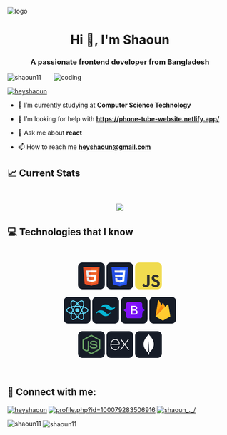 ![logo](https://github.com/Shaoun11/Shaoun11/blob/main/Fontend%20Developer%20(1).png)
<h1 align="center">Hi 👋, I'm Shaoun</h1>
<h3 align="center">A passionate frontend developer from Bangladesh</h3>


<img align="right" rounded="lg" alt="coding" width="400" src="https://camo.githubusercontent.com/c1dcb74cc1c1835b1d716f5051499a2814c683c806b15f04b0eba492863703e9/68747470733a2f2f63646e2e6472696262626c652e636f6d2f75736572732f3733303730332f73637265656e73686f74732f363538313234332f6176656e746f2e676966">

<p align="left"> <img src="https://komarev.com/ghpvc/?username=shaoun11&label=Profile%20views&color=0e75b6&style=flat" alt="shaoun11" /> </p>

<p align="left"> <a href="https://twitter.com/heyshaoun" target="blank"><img src="https://img.shields.io/twitter/follow/heyshaoun?logo=twitter&style=for-the-badge" alt="heyshaoun" /></a> </p>

- 🔭 I’m currently studying at **Computer Science Technology**

- 🤝 I’m looking for help with **https://phone-tube-website.netlify.app/**

- 💬 Ask me about **react**

- 📫 How to reach me **heyshaoun@gmail.com**

## :chart_with_upwards_trend: Current Stats

<br />
<p align="center">
  <img width="60%" src="https://github-readme-streak-stats.herokuapp.com/?user=shaoun11&" />
</p>



## :computer: Technologies that I know

<br>
<p align="center">
<img src="https://github.com/Shaoun11/Shaoun11/blob/main/HTML.png"/>
<img src="https://github.com/Shaoun11/Shaoun11/blob/main/css.png"/>
<img src="https://github.com/Shaoun11/Shaoun11/blob/main/JavaScript.png"/>

</p>
<p align="center">
<img src="https://github.com/Shaoun11/Shaoun11/blob/main/react.png"/>
<img src="https://github.com/Shaoun11/Shaoun11/blob/main/tailwind.png"/>
<img src="https://github.com/Shaoun11/Shaoun11/blob/main/Bootsrap.png"/>
<img src="https://github.com/Shaoun11/Shaoun11/blob/main/firebase.png"/>
</p>
<p align="center">
<img src="https://github.com/Shaoun11/Shaoun11/blob/main/node.png"/>
<img src="https://github.com/Shaoun11/Shaoun11/blob/main/express.png"/>
<img src="https://github.com/Shaoun11/Shaoun11/blob/main/mongo.png"/>

  
</p><br/>


## 📱  Connect with me:</h3>
<p align="left">
<a href="https://twitter.com/heyshaoun" target="blank"><img align="center" src="https://raw.githubusercontent.com/rahuldkjain/github-profile-readme-generator/master/src/images/icons/Social/twitter.svg" alt="heyshaoun" height="30" width="40" /></a>
<a href="https://fb.com/profile.php?id=100079283506916" target="blank"><img align="center" src="https://raw.githubusercontent.com/rahuldkjain/github-profile-readme-generator/master/src/images/icons/Social/facebook.svg" alt="profile.php?id=100079283506916" height="30" width="40" /></a>
<a href="https://instagram.com/shaoun_._/" target="blank"><img align="center" src="https://raw.githubusercontent.com/rahuldkjain/github-profile-readme-generator/master/src/images/icons/Social/instagram.svg" alt="shaoun_._/" height="30" width="40" /></a>
</p>

<p><img align="left" src="https://github-readme-stats.vercel.app/api/top-langs?username=shaoun11&show_icons=true&locale=en&layout=compact" alt="shaoun11" /></p>

<p>&nbsp;<img align="center" src="https://github-readme-stats.vercel.app/api?username=shaoun11&show_icons=true&locale=en" alt="shaoun11" /></p>


